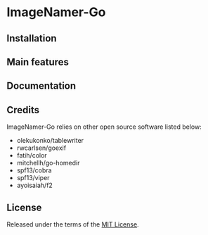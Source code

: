 # ImageNamer-Go

## Installation

## Main features

## Documentation

## Credits

ImageNamer-Go relies on other open source software listed below:
* olekukonko/tablewriter
* rwcarlsen/goexif
* fatih/color
* mitchellh/go-homedir
* spf13/cobra
* spf13/viper
* ayoisaiah/f2

## License

Released under the terms of the [MIT License](https://github.com/jolsfd/imagenamer-go/blob/main/LICENSE).